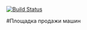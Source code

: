 [![Build Status](https://www.travis-ci.com/IvanBelyaev/job4j_cars.svg?branch=main)](https://travis-ci.com/IvanBelyaev/job4j_cars)

#Площадка продажи машин

